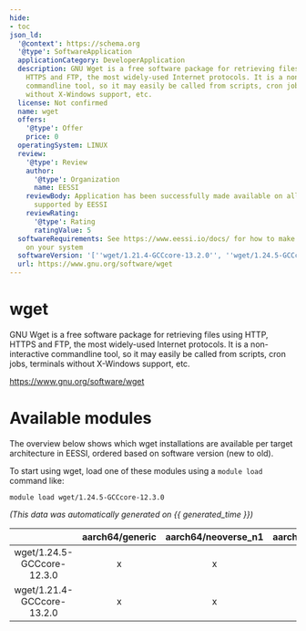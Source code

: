```yaml
---
hide:
- toc
json_ld:
  '@context': https://schema.org
  '@type': SoftwareApplication
  applicationCategory: DeveloperApplication
  description: GNU Wget is a free software package for retrieving files using HTTP,
    HTTPS and FTP, the most widely-used Internet protocols. It is a non-interactive
    commandline tool, so it may easily be called from scripts, cron jobs, terminals
    without X-Windows support, etc.
  license: Not confirmed
  name: wget
  offers:
    '@type': Offer
    price: 0
  operatingSystem: LINUX
  review:
    '@type': Review
    author:
      '@type': Organization
      name: EESSI
    reviewBody: Application has been successfully made available on all architectures
      supported by EESSI
    reviewRating:
      '@type': Rating
      ratingValue: 5
  softwareRequirements: See https://www.eessi.io/docs/ for how to make EESSI available
    on your system
  softwareVersion: '[''wget/1.21.4-GCCcore-13.2.0'', ''wget/1.24.5-GCCcore-12.3.0'']'
  url: https://www.gnu.org/software/wget
---
```


wget
====


GNU Wget is a free software package for retrieving files using HTTP, HTTPS and FTP, the most widely-used Internet protocols. It is a non-interactive commandline tool, so it may easily be called from scripts, cron jobs, terminals without X-Windows support, etc.

https://www.gnu.org/software/wget
# Available modules


The overview below shows which wget installations are available per target architecture in EESSI, ordered based on software version (new to old).

To start using wget, load one of these modules using a `module load` command like:

```shell
module load wget/1.24.5-GCCcore-12.3.0
```

*(This data was automatically generated on {{ generated_time }})*  

| |aarch64/generic|aarch64/neoverse_n1|aarch64/neoverse_v1|aarch64/nvidia|x86_64/generic|x86_64/amd/zen2|x86_64/amd/zen3|x86_64/amd/zen4|x86_64/intel/haswell|x86_64/intel/sapphirerapids|x86_64/intel/skylake_avx512|
| :---: | :---: | :---: | :---: | :---: | :---: | :---: | :---: | :---: | :---: | :---: | :---: |
|wget/1.24.5-GCCcore-12.3.0|x|x|x|-|x|x|x|x|x|x|x|
|wget/1.21.4-GCCcore-13.2.0|x|x|x|-|x|x|x|x|x|x|x|
